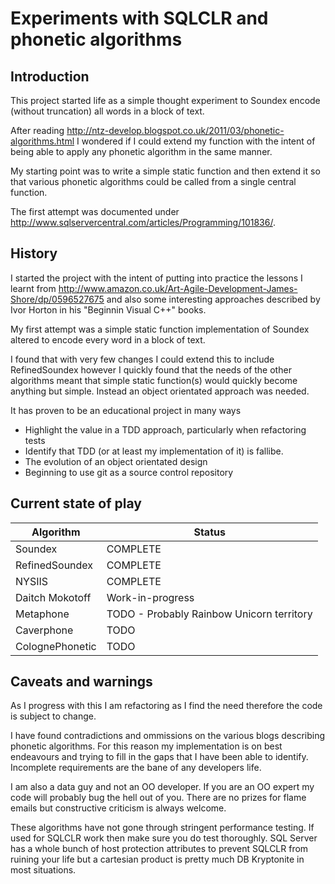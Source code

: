 # Experiments with SQLCLR and phonetic algorithms
## Introduction
This project started life as a simple thought experiment to Soundex encode (without truncation) all words in a block of text.  

After reading http://ntz-develop.blogspot.co.uk/2011/03/phonetic-algorithms.html I wondered if I could extend my function with the intent of being able to apply any phonetic algorithm in the same manner.

My starting point was to write a simple static function and then extend it so that various phonetic algorithms could be called from a single central function.

The first attempt was documented under http://www.sqlservercentral.com/articles/Programming/101836/.

## History

I started the project with the intent of putting into practice the lessons I learnt from http://www.amazon.co.uk/Art-Agile-Development-James-Shore/dp/0596527675 and also some interesting approaches described by Ivor Horton in his "Beginnin Visual C++" books.

My first attempt was a simple static function implementation of Soundex altered to encode every word in a block of text.

I found that with very few changes I could extend this to include RefinedSoundex however I quickly found that the needs of the other algorithms meant that simple static function(s) would quickly become anything but simple.  Instead an object orientated approach was needed.

It has proven to be an educational project in many ways
* Highlight the value in a TDD approach, particularly when refactoring tests
* Identify that TDD (or at least my implementation of it) is fallibe.
* The evolution of an object orientated design
* Beginning to use git as a source control repository

## Current state of play

|Algorithm|Status|
|----------|----------|
|Soundex|COMPLETE|
|RefinedSoundex|COMPLETE|
|NYSIIS|COMPLETE|
|Daitch Mokotoff|Work-in-progress|
|Metaphone|TODO - Probably Rainbow Unicorn territory|
|Caverphone|TODO|
|ColognePhonetic|TODO|

## Caveats and warnings
As I progress with this I am refactoring as I find the need therefore the code is subject to change.

I have found contradictions and ommissions on the various blogs describing phonetic algorithms.  For this reason my implementation is on best endeavours and trying to fill in the gaps that I have been able to identify.  Incomplete requirements are the bane of any developers life.

I am also a data guy and not an OO developer.  If you are an OO expert my code will probably bug the hell out of you.  There are no prizes for flame emails but constructive criticism is always welcome.

These algorithms have not gone through stringent performance testing.  If used for SQLCLR work then make sure you do test thoroughly.  SQL Server has a whole bunch of host protection attributes to prevent SQLCLR from ruining your life but a cartesian product is pretty much DB Kryptonite in most situations.

